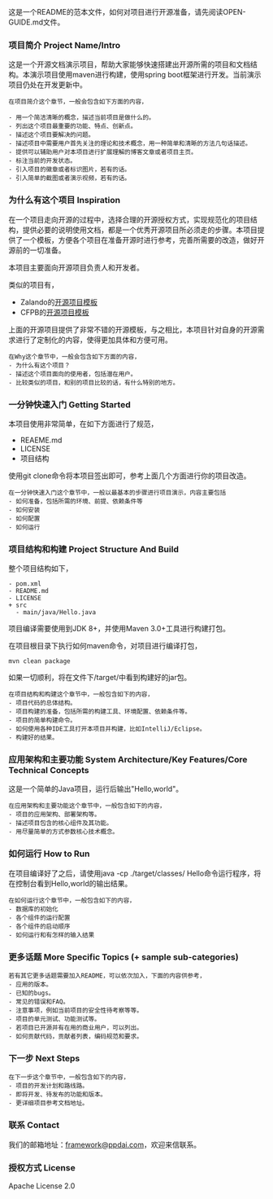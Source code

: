 这是一个README的范本文件，如何对项目进行开源准备，请先阅读OPEN-GUIDE.md文件。

### 项目简介 Project Name/Intro

这是一个开源文档演示项目，帮助大家能够快速搭建出开源所需的项目和文档结构。本演示项目使用maven进行构建，使用spring boot框架进行开发。当前演示项目仍处在开发更新中。

```
在项目简介这个章节，一般会包含如下方面的内容，

- 用一个简洁清晰的概念，描述当前项目是做什么的。
- 列出这个项目最重要的功能、特点、创新点。
- 描述这个项目要解决的问题。
- 描述项目中需要用户首先关注的理论和技术概念，用一种简单和清晰的方法几句话描述。
- 提供可以辅助用户对本项目进行扩展理解的博客文章或者项目主页。
- 标注当前的开发状态。
- 引入项目的徽章或者标识图片，若有的话。
- 引入简单的截图或者演示视频，若有的话。
```

### 为什么有这个项目 Inspiration

在一个项目走向开源的过程中，选择合理的开源授权方式，实现规范化的项目结构，提供必要的说明使用文档，都是一个优秀开源项目所必须走的步骤。本项目提供了一个模板，方便各个项目在准备开源时进行参考，完善所需要的改造，做好开源前的一切准备。

本项目主要面向开源项目负责人和开发者。

类似的项目有，
- Zalando的[开源项目模板](https://github.com/zalando/zalando-howto-open-source)
- CFPB的[开源项目模板](https://github.com/cfpb/open-source-project-template)

上面的开源项目提供了非常不错的开源模板，与之相比，本项目针对自身的开源需求进行了定制化的内容，使得更加具体和方便可用。

```
在Why这个章节中，一般会包含如下方面的内容，
- 为什么有这个项目？
- 描述这个项目面向的使用者，包括潜在用户。
- 比较类似的项目，和别的项目比较的话，有什么特别的地方。
```

### 一分钟快速入门 Getting Started

本项目使用非常简单，在如下方面进行了规范，
- REAEME.md
- LICENSE
- 项目结构

使用git clone命令将本项目签出即可，参考上面几个方面进行你的项目改造。

```
在一分钟快速入门这个章节中，一般以最基本的步骤进行项目演示，内容主要包括
- 如何准备，包括所需的环境、前提、依赖条件等
- 如何安装
- 如何配置
- 如何运行
```

### 项目结构和构建 Project Structure And Build

整个项目结构如下，
```
- pom.xml
- README.md
- LICENSE
+ src
  - main/java/Hello.java
```

项目编译需要使用到JDK 8+，并使用Maven 3.0+工具进行构建打包。

在项目根目录下执行如何maven命令，对项目进行编译打包，
```
mvn clean package
```
如果一切顺利，将在文件下/target/中看到构建好的jar包。

```
在项目结构和构建这个章节中，一般包含如下的内容，
- 项目代码的总体结构。
- 项目构建的准备，包括所需的构建工具、环境配置、依赖条件等。
- 项目的简单构建命令。
- 如何使用各种IDE工具打开本项目并构建，比如IntelliJ/Eclipse。
- 构建好的结果。
```

### 应用架构和主要功能 System Architecture/Key Features/Core Technical Concepts
这是一个简单的Java项目，运行后输出"Hello,world"。

```
在应用架构和主要功能这个章节中，一般包含如下的内容，
- 项目的应用架构、部署架构等。
- 描述项目包含的核心组件及其功能。
- 用尽量简单的方式参数核心技术概念。
```

### 如何运行 How to Run

在项目编译好了之后，请使用java -cp ./target/classes/ Hello命令运行程序，将在控制台看到Hello,world的输出结果。

```
在如何运行这个章节中，一般包含如下的内容，
- 数据库的初始化
- 各个组件的运行配置
- 各个组件的启动顺序
- 如何运行和有怎样的输入结果
```

### 更多话题 More Specific Topics (+ sample sub-categories)

```
若有其它更多话题需要加入README，可以依次加入，下面的内容供参考，
- 应用的版本。
- 已知的bugs。
- 常见的错误和FAQ。
- 注意事项，例如当前项目的安全性待考察等等。
- 项目的单元测试、功能测试等。
- 若项目已开源并有在用的商业用户，可以列出。
- 如何贡献代码，贡献者列表，编码规范和要求。
```

### 下一步 Next Steps

```
在下一步这个章节中，一般包含如下的内容，
- 项目的开发计划和路线路。
- 即将开发、待发布的功能和版本。
- 更详细项目参考文档地址。
```

### 联系 Contact
我们的邮箱地址：framework@ppdai.com，欢迎来信联系。

### 授权方式 License
Apache License 2.0
